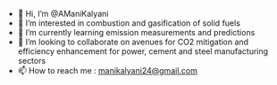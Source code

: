 - 👋 Hi, I’m @AManiKalyani
- 👀 I’m interested in combustion and gasification of solid fuels
- 🌱 I’m currently learning emission measurements and predictions
- 💞️ I’m looking to collaborate on avenues for CO2 mitigation and efficiency enhancement for power, cement and steel manufacturing sectors
- 📫 How to reach me : manikalyani24@gmail.com

<!---
AManiKalyani/AManiKalyani is a ✨ special ✨ repository because its `README.md` (this file) appears on your GitHub profile.
You can click the Preview link to take a look at your changes.
--->
